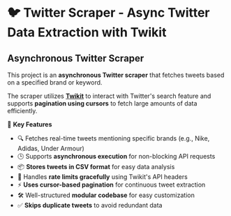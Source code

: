 # 🐦 Twitter Scraper - Async Twitter Data Extraction with Twikit

## Asynchronous Twitter Scraper

This project is an **asynchronous Twitter scraper** that fetches tweets based on a specified brand or keyword. 

The scraper utilizes **[Twikit](https://github.com/d60/twikit)** to interact with Twitter's search feature and supports **pagination using cursors** to fetch large amounts of data efficiently.


🚀 **Key Features**
- 🔍 Fetches real-time tweets mentioning specific brands (e.g., Nike, Adidas, Under Armour)
- 🕒 Supports **asynchronous execution** for non-blocking API requests
- 📦 **Stores tweets in CSV format** for easy data analysis
- 🔄 Handles **rate limits gracefully** using Twikit's API headers
- ⚡ **Uses cursor-based pagination** for continuous tweet extraction
- 🛠️ Well-structured **modular codebase** for easy customization
- ✅ **Skips duplicate tweets** to avoid redundant data


